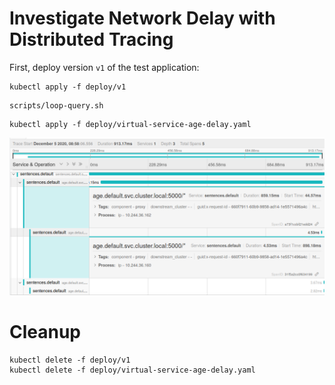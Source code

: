 [//]: # (Copyright, Michael Vittrup Larsen)
[//]: # (Origin: https://github.com/MichaelVL/istio-katas)
[//]: # (Tags: #delay #network-delay #kiali #jaeger #tracing #distributed-tracing)

# Investigate Network Delay with Distributed Tracing

First, deploy version `v1` of the test application:

```console
kubectl apply -f deploy/v1
```

```console
scripts/loop-query.sh
```

```console
kubectl apply -f deploy/virtual-service-age-delay.yaml
```

![Network delay in in Jaeger](images/jaeger-network-delay.png)


# Cleanup

```console
kubectl delete -f deploy/v1
kubectl delete -f deploy/virtual-service-age-delay.yaml
```
